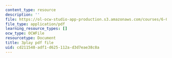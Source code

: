 ```yaml
---
content_type: resource
description: ''
file: https://ol-ocw-studio-app-production.s3.amazonaws.com/courses/6-042j-mathematics-for-computer-science-spring-2015/cd211548adf1d625112ad3d7eae38c8a_Penh4mv5gAg.pdf
file_type: application/pdf
learning_resource_types: []
ocw_type: OCWFile
resourcetype: Document
title: 3play pdf file
uid: cd211548-adf1-d625-112a-d3d7eae38c8a
---
```

